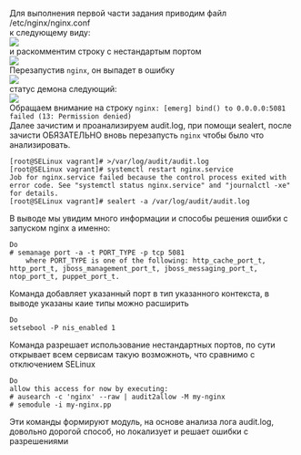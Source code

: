 Для выполнения первой части задания приводим файл /etc/nginx/nginx.conf  
к следующему виду:  
![](https://github.com/dbudakov/11.SELinux/blob/master/images/main/main_nginx.conf.png)  
и раскомментим строку с нестандартым портом  
![](https://github.com/dbudakov/11.SELinux/blob/master/images/1.1/nginx.conf_1.png)  
Перезапустив `nginx`, он выпадет в ошибку  
![](https://github.com/dbudakov/11.SELinux/blob/master/images/1.1/restart_nginx_1.png)  
статус демона следующий:  
![](https://github.com/dbudakov/11.SELinux/blob/master/images/1.1/status%20nginx%201.png)  
Обращаем внимание на строку `nginx: [emerg] bind() to 0.0.0.0:5081 failed (13: Permission denied)`  
Далее зачистим и проанализируем audit.log, при помощи sealert, после зачисти ОБЯЗАТЕЛЬНО вновь перезапусть `nginx` чтобы было что анализировать. 
```
[root@SELinux vagrant]# >/var/log/audit/audit.log
[root@SELinux vagrant]# systemctl restart nginx.service
Job for nginx.service failed because the control process exited with error code. See "systemctl status nginx.service" and "journalctl -xe" for details.
[root@SELinux vagrant]# sealert -a /var/log/audit/audit.log

```
В выводе мы увидим много информации и способы решения ошибки с запуском nginx а именно:  
```
Do
# semanage port -a -t PORT_TYPE -p tcp 5081
    where PORT_TYPE is one of the following: http_cache_port_t, http_port_t, jboss_management_port_t, jboss_messaging_port_t, ntop_port_t, puppet_port_t.
```
Команда добавляет указанный порт в тип указанного контекста, в выводе указаны каие типы можно расширить    
```
Do
setsebool -P nis_enabled 1
```
Команда разрешает использование нестандартных портов, по сути открывает всем сервисам такую возможноть, что сравнимо с отключением SELinux  
```
Do
allow this access for now by executing:
# ausearch -c 'nginx' --raw | audit2allow -M my-nginx
# semodule -i my-nginx.pp
```
Эти команды формируют модуль, на основе анализа лога audit.log, довольно дорогой способ, но локализует и решает ошибки с разрешениями
